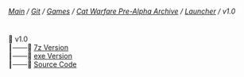 ﻿###### [Main](https://pikakid98.github.io) / [Git](https://git-pikakid98.github.io) / [Games](https://git-pikakid98.github.io/games) / [Cat Warfare Pre-Alpha Archive](https://git-pikakid98.github.io/games/cat-warfare-pre-alpha-archive) / [Launcher](https://git-pikakid98.github.io/cat-warfare-pre-alpha-archive/launcher) / v1.0
<h1></h1>

📂 v1.0
\
┃───📄 [7z Version](https://github.com/Git-Pikakid98/cat-warfare-pre-alpha-archive/releases/download/Launcher_v1.0/Cat.Warfare.Pre-Alpha.Archive.Launcher.7z)
\
┃───📄 [exe Version](https://github.com/Git-Pikakid98/cat-warfare-pre-alpha-archive/releases/download/Launcher_v1.0/Cat.Warfare.Pre-Alpha.Archive.Launcher.exe)
\
┃───📄 [Source Code](https://github.com/Git-Pikakid98/cat-warfare-pre-alpha-archive/archive/refs/tags/Launcher_v1.0.zip)
